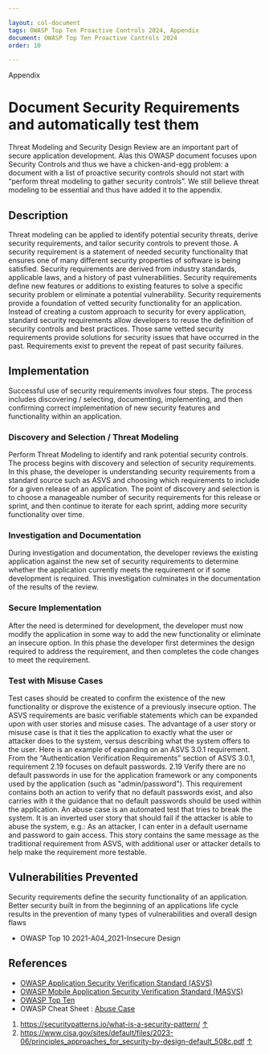 ```yaml
---

layout: col-document
tags: OWASP Top Ten Proactive Controls 2024, Appendix
document: OWASP Top Ten Proactive Controls 2024
order: 10

---
```


Appendix

# Document Security Requirements and automatically test them

Threat Modeling and Security Design Review are an important part of secure application development. Alas this OWASP document focuses upon Security Controls and thus we have a chicken-and-egg problem: a document with a list of proactive security controls should not start with “perform threat modeling to gather security controls”.
We still believe threat modeling to be essential and thus have added it to the appendix.

## Description

Threat modeling can be applied to identify potential security threats, derive security requirements, and tailor security controls to prevent those.
A security requirement is a statement of needed security functionality that ensures one of many different security properties of software is being satisfied. Security requirements are derived from industry standards, applicable laws, and a history of past vulnerabilities. Security requirements define new features or additions to existing features to solve a specific security problem or eliminate a potential vulnerability.
Security requirements provide a foundation of vetted security functionality for an application. Instead of creating a custom approach to security for every application, standard security requirements allow developers to reuse the definition of security controls and best practices. Those same vetted security requirements provide solutions for security issues that have occurred in the past. Requirements exist to prevent the repeat of past security failures.

## Implementation

Successful use of security requirements involves four steps. The process includes discovering / selecting, documenting, implementing, and then confirming correct implementation of new security features and functionality within an application.

### Discovery and Selection / Threat Modeling

Perform Threat Modeling to identify and rank potential security controls.
The process begins with discovery and selection of security requirements. In this phase, the developer is understanding security requirements from a standard source such as ASVS and choosing which requirements to include for a given release of an application. The point of discovery and selection is to choose a manageable number of security requirements for this release or sprint, and then continue to iterate for each sprint, adding more security functionality over time.

### Investigation and Documentation

During investigation and documentation, the developer reviews the existing application against the new set of security requirements to determine whether the application currently meets the requirement or if some development is required. This investigation culminates in the documentation of the results of the review.

### Secure Implementation

After the need is determined for development, the developer must now modify the application in some way to add the new functionality or eliminate an insecure option. In this phase the developer first determines the design required to address the requirement, and then completes the code changes to meet the requirement.

### Test with Misuse Cases

Test cases should be created to confirm the existence of the new functionality or disprove the existence of a previously insecure option.
The ASVS requirements are basic verifiable statements which can be expanded upon with user stories and misuse cases. The advantage of a user story or misuse case is that it ties the application to exactly what the user or attacker does to the system, versus describing what the system offers to the user.
Here is an example of expanding on an ASVS 3.0.1 requirement. From the “Authentication Verification Requirements” section of ASVS 3.0.1, requirement 2.19 focuses on default passwords.
2.19 Verify there are no default passwords in use for the application framework or any components used by the application (such as "admin/password").
This requirement contains both an action to verify that no default passwords exist, and also carries with it the guidance that no default passwords should be used within the application.
An abuse case is an automated test that tries to break the system. It is an inverted user story that should fail if the attacker is able to abuse the system, e.g.:
As an attacker, I can enter in a default username and password to gain access.
This story contains the same message as the traditional requirement from ASVS, with additional user or attacker details to help make the requirement more testable.

## Vulnerabilities Prevented

Security requirements define the security functionality of an application. Better security built in from the beginning of an applications life cycle results in the prevention of many types of vulnerabilities and overall design flaws

- OWASP Top 10 2021-A04_2021-Insecure Design

## References

- ​​[OWASP Application Security Verification Standard (ASVS)](https://owasp.org/www-project-application-security-verification-standard/)
- [OWASP Mobile Application Security Verification Standard (MASVS)](https://owasp.org/www-project-mobile-security-testing-guide/)
- [OWASP Top Ten](https://owasp.org/www-project-top-ten/)
- OWASP Cheat Sheet : [Abuse Case](https://cheatsheetseries.owasp.org/cheatsheets/Abuse_Case_Cheat_Sheet.html)
1. <https://securitypatterns.io/what-is-a-security-pattern/> [↑](#footnote-ref-1)
2. <https://www.cisa.gov/sites/default/files/2023-06/principles_approaches_for_security-by-design-default_508c.pdf> [↑](#footnote-ref-2)
